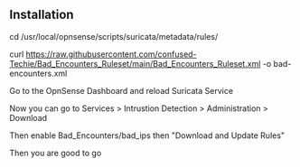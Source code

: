 ## Installation

cd /usr/local/opnsense/scripts/suricata/metadata/rules/

curl https://raw.githubusercontent.com/confused-Techie/Bad_Encounters_Ruleset/main/Bad_Encounters_Ruleset.xml -o bad-encounters.xml

Go to the OpnSense Dashboard and reload Suricata Service

Now you can go to Services > Intrustion Detection > Administration > Download

Then enable Bad_Encounters/bad_ips then "Download and Update Rules"

Then you are good to go
